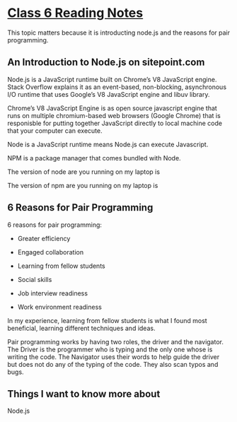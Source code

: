 # [Class 6 Reading Notes](https://github.com/snur206/reading-notes/blob/main/301/class6notes.md)

This topic matters because it is introducting node.js and the reasons for pair programming.

## An Introduction to Node.js on sitepoint.com

Node.js is a JavaScript runtime built on Chrome’s V8 JavaScript engine. Stack Overflow explains it as an event-based, non-blocking, asynchronous I/O runtime that uses Google’s V8 JavaScript engine and libuv library.

Chrome’s V8 JavaScript Engine is as open source javascript engine that runs on multiple chromium-based web browsers (Google Chrome) that is responisble for putting together  JavaScript directly to local machine code that your computer can execute.

Node is a JavaScript runtime means Node.js can execute Javascript.

NPM is a package manager that comes bundled with Node.

The version of node are you running on my laptop is 

The version of npm are you running on my laptop is




## 6 Reasons for Pair Programming

6 reasons for pair programming:

- Greater efficiency

- Engaged collaboration

- Learning from fellow students

- Social skills

- Job interview readiness

- Work environment readiness

In my experience, learning from fellow students is what I found most beneficial, learning different techniques and ideas.

Pair programming works by having two roles, the driver and the navigator. The Driver is the programmer who is typing and the only one whose is writing the code. The Navigator uses their words to help guide the driver but does not do any of the typing of the code. They also scan typos and bugs.

## Things I want to know more about

Node.js
